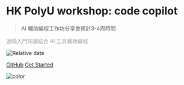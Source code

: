 

# **HK PolyU workshop: code copilot**

> AI 輔助編程工作坊分享會預計3-4周時間



<font style="color:#a5a5a5">通曉入門知識結合 AI 工具輔助編程 </font>



![Relative date](https://img.shields.io/date/1681662237?color=%239033&label=last%20update%3A&logo=anchor)



<!-- 下面的内容会渲染成按钮，[]中是按钮文本，()中是点击按钮跳转的链接 -->

[GitHub](https://github.com/iihciyekub/codecopilot.polyU) 
[Get Started](README.md)

![color](#FFFFFF)
